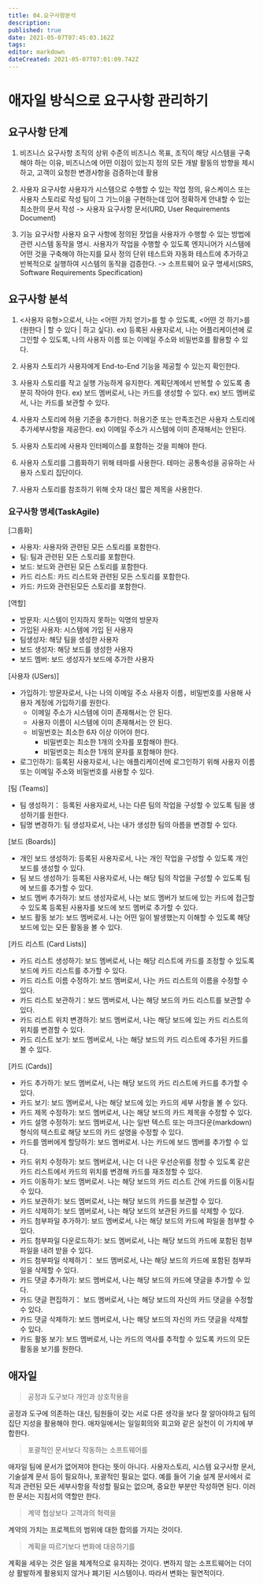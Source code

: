 ```yaml
---
title: 04.요구사항분석
description: 
published: true
date: 2021-05-07T07:45:03.162Z
tags: 
editor: markdown
dateCreated: 2021-05-07T07:01:09.742Z
---
```


# 애자일 방식으로 요구사항 관리하기
## 요구사항 단계
1. 비즈니스 요구사항
조직의 상위 수준의 비즈니스 목표, 조직이 해당 시스템을 구축해야 하는 이유, 비즈니스에 어떤 이점이 있는지 정의
모든 개발 활동의 방향을 제시하고, 고객이 요청한 변경사항을 검증하는데 활용

2. 사용자 요구사항
사용자가 시스템으로 수행할 수 있는 작업 정의, 유스케이스 또는 사용자 스토리로 작성
팀이 그 기느이을 구현하는데 있어 정확하게 안내할 수 있는 최소한의 문서 작성
-> 사용자 요구사항 문서(URD, User Requirements Document)
3. 기능 요구사항
사용자 요구 사항에 정의된 잣업을 사용자가 수행할 수 있는 방법에 관련 시스템 동작을 명시. 사용자가 작업을 수행할 수 있도록 엔지니어가 시스템에 어떤 것을 구축해야 하는지를 묘사 정의
단위 테스트와 자동화 테스트에 추가하고 반복적으로 실행하여 시스템의 동작을 검증한다.
-> 소프트웨어 요구 명세서(SRS, Software Requirements Specification)

## 요구사항 분석
1. <사용자 유형>으로서, 나는 <어떤 가치 얻기>를 할 수 있도록, <어떤 것 하기>를 (원한다 | 할 수 있다 | 하고 싶다).
ex) 등록된 사용자로서, 나는 어플리케이션에 로그인할 수 있도록, 나의 사용자 이름 또는 이메일 주소와 비밀번호를 활용할 수 있다.

2. 사용자 스토리가 사용자에게 End-to-End 기능을 제공할 수 있는지 확인한다.

3. 사용자 스토리를 작고 실행 가능하게 유지한다. 계획단계에서 반복할 수 있도록 충분히 작아야 한다.
ex) 보드 멤버로서, 나는 카드를 생성할 수 있다.
ex) 보드 멤버로서, 나는 카드를 보관할 수 있다.

4. 사용자 스토리에 허용 기준을 추가한다. 허용기준 또는 만족조건은 사용자 스토리에 추가세부사항을 제공한다.
ex) 이메일 주소가 시스템에 이미 존재해서는 안된다.

5. 사용자 스토리에 사용자 인터페이스를 포함하는 것을 피해야 한다.

6. 사용자 스토리를 그룹화하기 위해 테마를 사용한다. 테마는 공통속성을 공유하는 사용자 스토리 집단이다.

7. 사용자 스토리를 참조하기 위해 숫자 대신 짧은 제목을 사용한다.

### 요구사항 명세(TaskAgile)
[그룹화]
* 사용자: 사용자와 관련된 모든 스토리를 포함한다.
* 팀: 팀과 관련된 모든 스토리를 포함한다.
* 보드: 보드와 관련된 모든 스토리를 포함한다.
* 카드 리스트: 카드 리스트와 관련된 모든 스토리를 포함한다.
* 카드: 카드와 관련된모든 스토리를 포함한다.

[역할]
* 방문자: 시스템이 인지하지 못하는 익명의 방문자
* 가입된 사용자: 시스템에 가입 된 사용자
* 팀생성자: 해당 팀을 생성한 사용자
* 보드 생성자: 해당 보드를 생성한 사용자
* 보드 멤버: 보드 생성자가 보드에 추가한 사용자

[사용자 (USers)]
* 가입하기: 방문자로서, 나는 나의 이메일 주소 사용자 이름，비밀번호를 사용해 사용자 계정에 가입하기를 원한다.
	- 이메일 주소가 시스템에 이미 존재해서는 안 된다.
	- 사용자 이름이 시스템에 이미 존재해서는 안 된다.
  - 비밀번호는 최소한 6자 이상 이어야 한다.
	- 비밀번호는 최소한 1개의 숫자를 포함해야 한다.
	- 비밀번호는 최소한 1개의 문자를 포함해야 한다.
* 로그인하기: 등록된 사용자로서, 나는 애플리케이션에 로그인하기 위해 사용자 이름 또는 이메일 주소와 비밀번호를 사용할 수 있다.

[팀 (Teams)]
* 팀 생성하기： 등록된 사용자로서, 나는 다른 팀의 작업을 구성할 수 있도록 팀을 생성하기를 원한다.
* 팀명 변경하기: 팀 생성자로서, 나는 내가 생성한 팀의 아름을 변경할 수 있다.

[보드 (Boards)]
* 개인 보드 생성하기: 등록된 사용자로서, 나는 개인 작업을 구성할 수 있도록 개인 보드를 생성할 수 있다.
* 팀 보드 생성하기: 등록된 사용자로서, 나는 해당 팀의 작업을 구성할 수 있도록 팀에 보드를 추가할 수 있다.
* 보드 멤버 추가하기: 보드 생성자로서, 나는 보드 멤버가 보드에 있는 카드에 접근할 수 있도록 등록된 사용자를 보드에 보드 멤버로 추가할 수 있다.
* 보드 활동 보기: 보드 멤버로서. 나는 어떤 일이 발생했는지 이해할 수 있도록 해당 보드에 있는 모든 활동을 볼 수 있다.

[카드 리스트 (Card Lists)]
* 카드 리스트 생성하기: 보드 멤버로서, 나는 해당 리스트에 카드를 조정할 수 있도록 보드에 카드 리스트를 추가할 수 있다.
* 카드 리스트 이름 수정하기: 보드 멤버로서, 나는 카드 리스트의 이름을 수정할 수 있다.
* 카드 리스트 보관하기：보드 멤버로서, 나는 해당 보드의 카드 리스트를 보관할 수 있다.
* 카드 리스트 위치 변경하기: 보드 멤버로서, 나는 해당 보드에 있는 카드 리스트의 위치를 변경할 수 있다.
* 카드 리스트 보기: 보드 멤버로서, 나는 해당 보드의 카드 리스트에 추가된 카드를 볼 수 있다.

[카드 (Cards)]
* 카드 추가하기: 보드 멤버로서, 나는 해당 보드의 카드 리스트에 카드를 추가할 수 있다.
* 카드 보기: 보드 멤버로서, 나는 해당 보드에 있는 카드의 세부 사항을 볼 수 있다.
* 카드 제목 수정하기: 보드 멤버로서, 나는 해당 보드의 카드 제목을 수정할 수 있다.
* 카드 설명 수정하기: 보드 멤버로서, 나는 일반 텍스트 또는 마크다운(markdown) 형식의 텍스트로 해당 보드의 카드 설명을 수정할 수 있다.
* 카드를 멤버에게 할당하기: 보드 멤버로서. 나는 카드에 보드 멤버를 추가할 수 있다.
* 카드 위치 수정하기: 보드 멤버로서, 나는 더 나은 우선순위를 정할 수 있도록 같은 카드 리스트에서 카드의 위치를 변경해 카드를 재조정할 수 있다.
* 카드 이동하기: 보드 멤버로서. 나는 해당 보드의 카드 리스트 간에 카드를 이동시킬 수 있다.
* 카드 보관하기: 보드 멤버로서, 나는 해당 보드의 카드를 보관할 수 있다.
* 카드 삭제하기: 보드 멤버로서, 나는 해당 보드의 보관된 카드를 삭제할 수 있다.
* 카드 첨부파일 추가하기: 보드 멤버로서, 나는 해당 보드의 카드에 파일을 첨부할 수 있다.
* 카드 첨부파일 다운로드하기: 보드 멤버로서, 나는 해당 보드의 카드에 포함된 첨부파일을 내려 받을 수 있다.
* 카드 첨부파일 삭제하기： 보드 멤버로서, 나는 해당 보드의 카드에 포함된 첨부파일을 삭제할 수 있다.
* 카드 댓글 추가하기: 보드 멤버로서, 나는 해당 보드의 카드에 댓글을 추가할 수 있다.
* 카드 댓글 편집하기： 보드 멤버로서, 나는 해당 보드의 자신의 카드 댓글을 수정할 수 있다.
* 카드 댓글 삭제하기: 보드 멤버로서, 나는 해당 보드의 자신의 카드 댓글을 삭제할 수 있다.
* 카드 활동 보기: 보드 멤버로서, 나는 카드의 역사를 추적할 수 있도록 카드의 모든 활동을 보기를 원한다.

## 애자일
> 공정과 도구보다 개인과 상호작용을

공정과 도구에 의존하는 대신, 팀원들이 갖는 서로 다른 생각을 보다 잘 알아야하고 팀의 집단 지성을 활용해야 한다.
애자일에서는 일일회의와 회고와 같은 실천이 이 가치에 부합한다.

> 포괄적인 문서보다 작동하는 소프트웨어를

애자일 팀에 문서가 없어져야 한다는 뜻이 아니다.
사용자스토리, 시스템 요구사항 문서, 기술설계 문서 등이 필요하나, 포괄적인 필요는 없다. 예를 들어 기술 설계 문서에서 로직과 관련된 모든 세부사항을 작성할 필요는 없으며, 중요한 부분만 작성하면 된다. 이러한 문서는 지침서의 역할만 한다.

> 계약 협상보다 고객과의 혁력을

계약의 가치는 프로젝트의 범위에 대한 합의를 가지는 것이다.

> 계획을 따르기보다 변화에 대응하기를

계획을 세우는 것은 일을 체계적으로 유지하는 것이다. 변하지 않는 소프트웨어는 더이상 활발하게 활용되지 않거나 폐기된 시스템이나. 따라서 변화는 필연적이다.